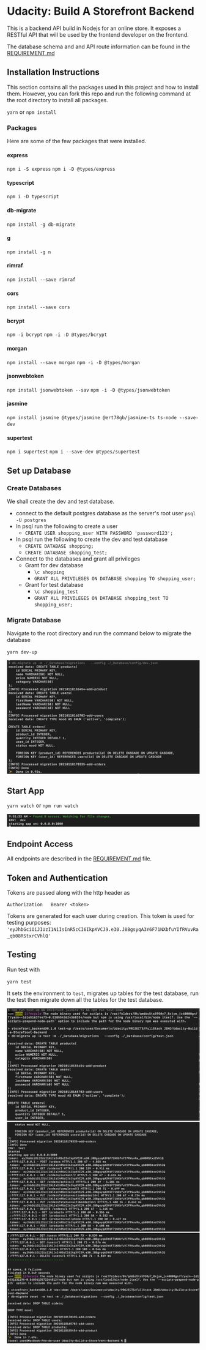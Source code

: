 # Udacity: Build A Storefront Backend

This is a backend API build in Nodejs for an online store. It exposes a RESTful API that will be used by the frontend developer on the frontend. 

The database schema and and API route information can be found in the [REQUIREMENT.md](REQUIREMENTS.md) 

## Installation Instructions
This section contains all the packages used in this project and how to install them. However, you can fork this repo and run the following command at the root directory to install all packages.

`yarn` or `npm install`

### Packages

Here are some of the few packages that were installed.

#### express
`npm i -S express`
`npm i -D @types/express`

#### typescript
`npm i -D typescript`

#### db-migrate
`npm install -g db-migrate`

#### g
`npm install -g n`

#### rimraf 
`npm install --save rimraf`

#### cors
`npm install --save cors`

#### bcrypt
`npm -i bcrypt`
`npm -i -D @types/bcrypt`

#### morgan 
`npm install --save morgan`
`npm -i -D @types/morgan`

#### jsonwebtoken
`npm install jsonwebtoken --sav`
`npm -i -D @types/jsonwebtoken`

#### jasmine
`npm install jasmine @types/jasmine @ert78gb/jasmine-ts ts-node --save-dev`

#### supertest
`npm i supertest`
`npm i --save-dev @types/supertest`


## Set up Database
### Create Databases
We shall create the dev and test database.

- connect to the default postgres database as the server's root user `psql -U postgres`
- In psql run the following to create a user 
    - `CREATE USER shopping_user WITH PASSWORD 'password123';`
- In psql run the following to create the dev and test database
    - `CREATE DATABASE shopping;`
    - `CREATE DATABASE shopping_test;`
- Connect to the databases and grant all privileges
    - Grant for dev database
        - `\c shopping`
        - `GRANT ALL PRIVILEGES ON DATABASE shopping TO shopping_user;`
    - Grant for test database
        - `\c shopping_test`
        - `GRANT ALL PRIVILEGES ON DATABASE shopping_test TO shopping_user;`

### Migrate Database
Navigate to the root directory and run the command below to migrate the database 

`yarn dev-up`

!['migrate database'](./docs/migrate_up.png)

## Start App
`yarn watch` or `npm run watch`

!['start server'](./docs/start.png)

## Endpoint Access
All endpoints are described in the [REQUIREMENT.md](REQUIREMENTS.md) file. 

## Token and Authentication
Tokens are passed along with the http header as 
```
Authorization   Bearer <token>  
```

Tokens are generated for each user during creation. This token is used for testing purposes: `'eyJhbGciOiJIUzI1NiIsInR5cCI6IkpXVCJ9.e30.J8BgsyqA3Y6F71NXbfuYIfRVuvRa_qb08RStxrCVhlQ'`

## Testing
Run test with 

`yarn test`

It sets the environment to `test`, migrates up tables for the test database, run the test then migrate down all the tables for the test database. 

!['test 1'](docs/test1.png)
!['test 2'](docs/test2.png)
!['test 3'](docs/test3.png)

